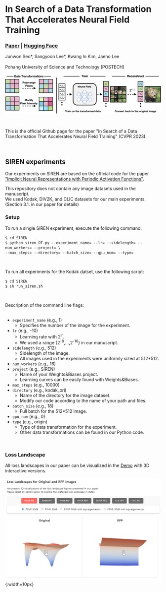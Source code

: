 # In Search of a Data Transformation That Accelerates Neural Field Training
### [Paper](https://arxiv.org/abs/2311.17094) | [Hugging Face](https://huggingface.co/papers/2311.17094)

Junwon Seo\*, Sangyoon Lee\*, Kwang In Kim, Jaeho Lee<br><br>
Pohang University of Science and Technology (POSTECH)

![pipeline](./assets/pipeline1.png)

<br>

This is the official Github page for the paper "In Search of a Data Transformation That Accelerates Neural Field Training" (CVPR 2023).

<br>

## SIREN experiments

Our experiments on SIREN are based on the official code for the paper ["Implicit Neural Representations with Periodic Activation Functions"](https://github.com/vsitzmann/siren).<br>

This repository does not contain any image datasets used in the manuscript.<br>
We used Kodak, DIV2K, and CLIC datasets for our main experiments. (Section 3.1. in our paper for details)
<br>

### Setup

To run a single SIREN experiment, execute the following command:

```
$ cd SIREN
$ python siren_DT.py --experiment_name= --lr= --sidelength= --num_workers= --project= \
--max_steps= --directory= --batch_size= --gpu_num= --type=
```
<br>

To run all experiments for the Kodak datset, use the following script:

```
$ cd SIREN
$ sh run_siren.sh
```
<br>

Description of the command line flags: <br><br>

* `experiment_name` (e.g., 1)
    * Specifies the number of the image for the experiment.
* `lr` (e.g., -10)
    * Learning rate with 2<sup>lr</sup>.
    * We used a range {2<sup>-8</sup>,...,2<sup>-16</sup>} in our manuscript.
* `sidelength` (e.g., 512)
    * Sidelength of the image.
    * All images used in the experiments were uniformly sized at 512*512.
* `num_workers` (e.g., 16)
* `project` (e.g., SIREN)
    * Name of your Weights&Biases project.
    * Learning curves can be easily found with Weights&Biases.
* `max_steps` (e.g., 10000)
* `directory` (e.g., kodak_ori)
    * Name of the directory for the image dataset.
    * Modify our code according to the name of your path and files.
* `batch_size` (e.g., 18)
    * Full batch for the 512*512 image.
* `gpu_num` (e.g., 0)
* `type` (e.g., origin)
    * Type of data transformation for the experiment.
    * Other data transformations can be found in our Python code.

<br>

### Loss Landscape

All loss landscapes in our paper can be visualized in the [Demo](https://huggingface.co/spaces/lyunm1206/Interactive_Loss_Landscapes) with 3D interactive versions.<br>
<br>
![Demo](./assets/demo.png){:width=10px}